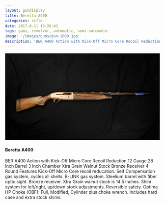 ```yaml
---
layout: gundisplay
title: Beretta A400
categories: rifle
date: 2017-8-11 13:26:43
tags: guns, revolver, automatic, semi-automatic
image: '/images/guns/gun-1008.jpg'
description: 'BER A400 Action with Kick-Off Micro Core Recoil Reduction 12 Gauge 28 Inch Barrel 3 Inch Chamber Xtra Grain Walnut Stock Bronze Receiver 4 Round Features Kick-Off Micro Core recoil reducation.'
---
```


<div>
<img src="/images/guns/rifle-1008.jpg" alt="Beretta" />
</div>

#### Beretta A400
BER A400 Action with Kick-Off Micro Core Recoil Reduction 12 Gauge 28 Inch Barrel 3 Inch Chamber Xtra Grain Walnut Stock Bronze Receiver 4 Round Features Kick-Off Micro Core recoil reducation. Self Compensation gas system, cycles all shells. B-LINK gas system. Steelium barrel with fiber optic sight. Bronze receiver. Xtra Grain walnut stock is 14.5 inches. Shim system for left/right, up/down stock adjustments. Reversible safety. Optima HP Choke (OBF): Full, Modified, Cylinder plus choke wrench. Includes hard case and extra stock shims.
